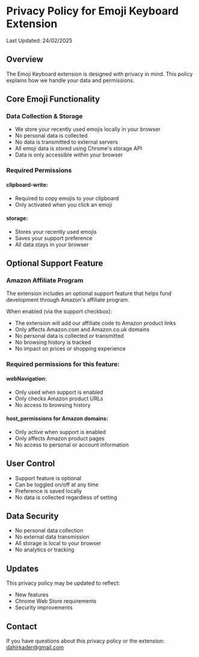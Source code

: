 # Privacy Policy for Emoji Keyboard Extension
Last Updated: 24/02/2025

## Overview
The Emoji Keyboard extension is designed with privacy in mind. This policy explains how we handle your data and permissions.

## Core Emoji Functionality

### Data Collection & Storage
- We store your recently used emojis locally in your browser
- No personal data is collected
- No data is transmitted to external servers
- All emoji data is stored using Chrome's storage API
- Data is only accessible within your browser

### Required Permissions

#### clipboard-write:
- Required to copy emojis to your clipboard
- Only activated when you click an emoji

#### storage:
- Stores your recently used emojis
- Saves your support preference
- All data stays in your browser

## Optional Support Feature

### Amazon Affiliate Program
The extension includes an optional support feature that helps fund development through Amazon's affiliate program.

When enabled (via the support checkbox):
- The extension will add our affiliate code to Amazon product links
- Only affects Amazon.com and Amazon.co.uk domains
- No personal data is collected or transmitted
- No browsing history is tracked
- No impact on prices or shopping experience

### Required permissions for this feature:

#### webNavigation:
- Only used when support is enabled
- Only checks Amazon product URLs
- No access to browsing history

#### host_permissions for Amazon domains:
- Only active when support is enabled
- Only affects Amazon product pages
- No access to personal or account information

## User Control
- Support feature is optional
- Can be toggled on/off at any time
- Preference is saved locally
- No data is collected regardless of setting

## Data Security
- No personal data collection
- No external data transmission
- All storage is local to your browser
- No analytics or tracking

## Updates
This privacy policy may be updated to reflect:
- New features
- Chrome Web Store requirements
- Security improvements

## Contact
If you have questions about this privacy policy or the extension: dahirkader@gmail.com
